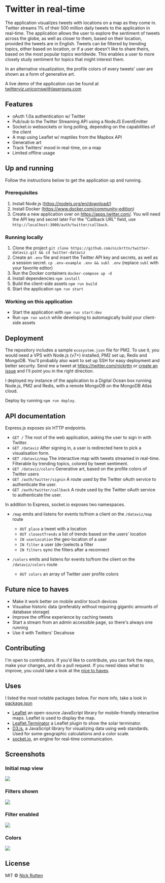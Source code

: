 # Twitter in real-time

The application visualizes tweets with locations on a map as they come in. Twitter streams 1% of their 500 million daily tweets to the application in real-time. The application allows the user to explore the sentiment of tweets across the globe, as well as closer to them, based on their location, provided the tweets are in English. Tweets can be filtered by trending topics, either based on location, or if a user doesn't like to share theirs, based on the most popular topics worldwide. This enables a user to more closely study sentiment for topics that might interest them.

In an alternative visualization, the profile colors of every tweets' user are shown as a form of generative art.

A live demo of the application can be found at [twitterviz.unicornswithlaserguns.com](https://twitterviz.unicornswithlaserguns.com)

## Features

- oAuth 1.0a authentication w/ Twitter
- Pub/sub to the Twitter Streaming API using a NodeJS EventEmitter
- Socket.io websockets or long polling, depending on the capabilities of the client
- A map using Leaflet w/ maptiles from the Mapbox API
- Generative art
- Track Twitters' mood in real-time, on a map
- Limited offline usage

## Up and running

Follow the instructions below to get the application up and running.

### Prerequisites

1. Install Node.js (https://nodejs.org/en/download/)
2. Install Docker (https://www.docker.com/community-edition)
3. Create a new application over on https://apps.twitter.com/. You will need the API key and secret later
For the “Callback URL” field, use `http://localhost:3000/auth/twitter/callback`.

### Running locally

1. Clone the project
`git clone https://github.com/nickrttn/twitter-dataviz.git && cd twitter-dataviz`
2. Create an `.env` file and insert the Twitter API key and secrets, as well as a session secret.
`cp .env-example .env && subl .env` (replace `subl` with your favorite editor)
2. Run the Docker containers
`docker-compose up -d`
3. Install dependencies
`npm install`
4. Build the client-side assets
`npm run build`
5. Start the application
`npm run start`

### Working on this application

- Start the application with `npm run start:dev`
- Run `npm run watch` while developing to automagically build your client-side assets

## Deployment

The repository includes a sample `ecosystem.json` file for PM2. To use it, you would need a VPS with Node.js (v7+) installed, PM2 set up, Redis and MongoDB. You'll probably also want to set up SSH for easy deployment and better security. Send me a tweet at https://twitter.com/nickrttn or [create an issue](https://github.com/nickrttn/twitter-dataviz/issues/new) and I'll point you in the right direction.

I deployed my instance of the application to a Digital Ocean box running Node.js, PM2 and Redis, with a remote MongoDB on the MongoDB Atlas cloud.

Deploy by running `npm run deploy`.

## API documentation

Express.js exposes six HTTP endpoints.

- `GET /`
The root of the web application, asking the user to sign in with Twitter.
- `GET /dataviz`
After signing in, a user is redirected here to pick a visualisation form.
- `GET /dataviz/map`
The interactive map with tweets streamed in real-time. Filterable by trending topics, colored by tweet sentiment.
- `GET /dataviz/colors`
Generative art, based on the profile colors of Twitter users
- `GET /auth/twitter/signin`
A route used by the Twitter oAuth service to authenticate the user.
- `GET /auth/twitter/callback`
A route used by the Twitter oAuth service to authenticate the user.

In addition to Express, socket.io exposes two namespaces.

- `/map` emits and listens for events to/from a client on the `/dataviz/map` route
	- `OUT place` a tweet with a location
	- `OUT closestTrends` a list of trends based on the users' location
	- `IN userLocation` the geo-location of a user
	- `IN filter` a user (de-)selects a filter
	- `IN filters` sync the filters after a reconnect

- `/colors` emits and listens for events to/from the client on the `/dataviz/colors` route
	- `OUT colors` an array of Twitter user profile colors

## Future nice to haves

- Make it work better on mobile and/or touch devices
- Visualise historic data (preferably without requiring gigantic amounts of database storage)
- Improve the offline experience by caching tweets
- Start a stream from an admin accessible page, so there's always one running
- Use it with Twitters' Decahose

## Contributing

I'm open to contributors. If you'd like to contribute, you can fork the repo, make your changes, and do a pull request. If you need ideas what to improve, you could take a look at the [nice to haves](#nice-to-haves).

## Uses

I listed the most notable packages below. For more info, take a look in [package.json](package.json)

- [Leaflet](http://leafletjs.com/) an open-source JavaScript library for mobile-friendly interactive maps.
Leaflet is used to display the map.
- [Leaflet.Terminator](https://github.com/joergdietrich/Leaflet.Terminator) a Leaflet plugin to show the solar terminator.
- [D3.js](https://github.com/d3/d3/wiki), a JavaScript library for visualizing data using web standards. Used for some geographic calculations and a color scale.
- [socket.io](https://socket.io/), an engine for real-time communication.

## Screenshots

### Initial map view

![](docs/initial.png)

### Filters shown

![](docs/filters.png)

### Filter enabled

![](docs/filter-enabled.png)

### Colors

![](docs/colors.png)

## License

MIT © [Nick Rutten](https://twitter.com/nickrttn)
